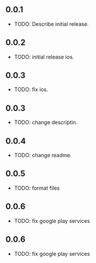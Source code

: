 ## 0.0.1

* TODO: Describe initial release.

## 0.0.2

* TODO: initial release ios.

## 0.0.3

* TODO: fix ios.

## 0.0.3

* TODO: change descriptin.

## 0.0.4

* TODO: change readme.


## 0.0.5

* TODO: format files

## 0.0.6

* TODO: fix google play services

## 0.0.6

* TODO: fix google play services